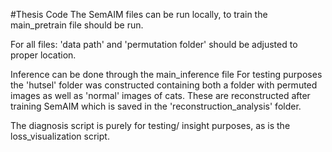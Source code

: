 #Thesis Code
The SemAIM files can be run locally, to train the main_pretrain file should be run.

For all files: 'data path' and 'permutation folder' should be adjusted to proper location.

Inference can be done through the main_inference file
For testing purposes the 'hutsel' folder was constructed containing both a  folder with permuted images as well as 'normal' images of cats. These are reconstructed after training SemAIM which is saved in the 'reconstruction_analysis' folder. 

The diagnosis script is purely for testing/ insight purposes, as is the loss_visualization script.